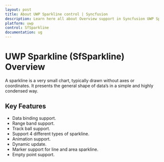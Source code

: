 ```yaml
---
layout: post
title: About UWP Sparkline control | Syncfusion
description: Learn here all about Overview support in Syncfusion UWP Sparkline (SfSparkline) control and more.
platform: uwp
control: SfSparkline
documentation: ug
---
```

# UWP Sparkline (SfSparkline) Overview

A sparkline is a very small chart, typically drawn without axes or coordinates. It presents the general shape of data’s in a simple and highly condensed way.

## Key Features

* Data binding support.
* Range band support.
* Track ball support.
* Support 4 different types of sparkline.
* Animation support.
* Dynamic update.
* Marker support for line and area sparkline.
* Empty point support.

